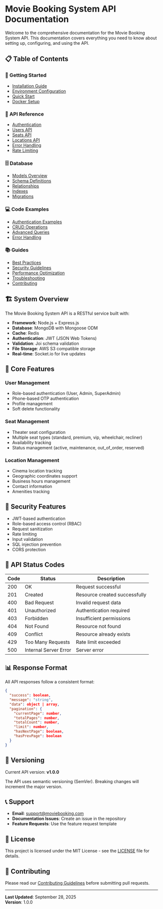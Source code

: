 # Movie Booking System API Documentation

Welcome to the comprehensive documentation for the Movie Booking System API. This documentation covers everything you need to know about setting up, configuring, and using the API.

## 📋 Table of Contents

### 🚀 Getting Started
- [Installation Guide](./setup/installation.md)
- [Environment Configuration](./setup/environment.md)
- [Quick Start](./setup/quick-start.md)
- [Docker Setup](./setup/docker.md)

### 📡 API Reference
- [Authentication](./api/authentication.md)
- [Users API](./api/users.md)
- [Seats API](./api/seats.md)
- [Locations API](./api/locations.md)
- [Error Handling](./api/errors.md)
- [Rate Limiting](./api/rate-limiting.md)

### 🗄️ Database
- [Models Overview](./database/models.md)
- [Schema Definitions](./database/schemas.md)
- [Relationships](./database/relationships.md)
- [Indexes](./database/indexes.md)
- [Migrations](./database/migrations.md)

### 💻 Code Examples
- [Authentication Examples](./examples/authentication.md)
- [CRUD Operations](./examples/crud-operations.md)
- [Advanced Queries](./examples/advanced-queries.md)
- [Error Handling](./examples/error-handling.md)

### 📚 Guides
- [Best Practices](./guides/best-practices.md)
- [Security Guidelines](./guides/security.md)
- [Performance Optimization](./guides/performance.md)
- [Troubleshooting](./guides/troubleshooting.md)
- [Contributing](./guides/contributing.md)

## 🏗️ System Overview

The Movie Booking System API is a RESTful service built with:
- **Framework**: Node.js + Express.js
- **Database**: MongoDB with Mongoose ODM
- **Cache**: Redis
- **Authentication**: JWT (JSON Web Tokens)
- **Validation**: Joi schema validation
- **File Storage**: AWS S3 compatible storage
- **Real-time**: Socket.io for live updates

## 🎯 Core Features

### User Management
- Role-based authentication (User, Admin, SuperAdmin)
- Phone-based OTP authentication
- Profile management
- Soft delete functionality

### Seat Management
- Theater seat configuration
- Multiple seat types (standard, premium, vip, wheelchair, recliner)
- Availability tracking
- Status management (active, maintenance, out_of_order, reserved)

### Location Management
- Cinema location tracking
- Geographic coordinates support
- Business hours management
- Contact information
- Amenities tracking

## 🔐 Security Features

- JWT-based authentication
- Role-based access control (RBAC)
- Request sanitization
- Rate limiting
- Input validation
- SQL injection prevention
- CORS protection

## 🚦 API Status Codes

| Code | Status | Description |
|------|--------|-------------|
| 200  | OK | Request successful |
| 201  | Created | Resource created successfully |
| 400  | Bad Request | Invalid request data |
| 401  | Unauthorized | Authentication required |
| 403  | Forbidden | Insufficient permissions |
| 404  | Not Found | Resource not found |
| 409  | Conflict | Resource already exists |
| 429  | Too Many Requests | Rate limit exceeded |
| 500  | Internal Server Error | Server error |

## 📊 Response Format

All API responses follow a consistent format:

```json
{
  "success": boolean,
  "message": "string",
  "data": object | array,
  "pagination": {
    "currentPage": number,
    "totalPages": number,
    "totalCount": number,
    "limit": number,
    "hasNextPage": boolean,
    "hasPrevPage": boolean
  }
}
```

## 🔄 Versioning

Current API version: **v1.0.0**

The API uses semantic versioning (SemVer). Breaking changes will increment the major version.

## 📞 Support

- **Email**: support@moviebooking.com
- **Documentation Issues**: Create an issue in the repository
- **Feature Requests**: Use the feature request template

## 📄 License

This project is licensed under the MIT License - see the [LICENSE](../LICENSE) file for details.

## 🤝 Contributing

Please read our [Contributing Guidelines](./guides/contributing.md) before submitting pull requests.

---

**Last Updated**: September 28, 2025  
**Version**: 1.0.0